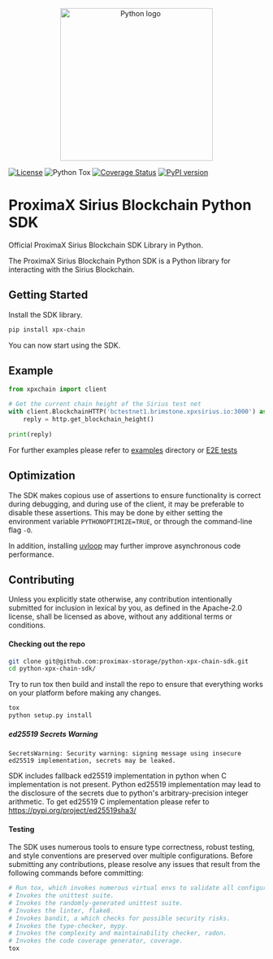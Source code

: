 <p align="center"><a href="https://golang.org" target="_blank" rel="noopener noreferrer"><img width="300" src="https://github.com/proximax-storage/python-xpx-chain-sdk/raw/master/doc/ProximaX%20-%20Sirius%20Chain%20-%20Python%20-%20SDK.png" alt="Python logo"></a></p>

[![License](https://img.shields.io/badge/License-Apache%202.0-blue.svg)](https://opensource.org/licenses/Apache-2.0)
![Python Tox](https://github.com/proximax-storage/python-xpx-chain-sdk/workflows/Python%20Tox/badge.svg)
[![Coverage Status](https://coveralls.io/repos/github/proximax-storage/python-xpx-chain-sdk/badge.svg?branch=master)](https://coveralls.io/github/proximax-storage/python-xpx-chain-sdk?branch=master)
[![PyPI version](https://badge.fury.io/py/xpx-chain.svg)](https://badge.fury.io/py/xpx-chain)

# ProximaX Sirius Blockchain Python SDK
Official ProximaX Sirius Blockchain SDK Library in Python.

The ProximaX Sirius Blockchain Python SDK is a Python library for interacting with the Sirius Blockchain.

## Getting Started
Install the SDK library.
```bash
pip install xpx-chain
```
You can now start using the SDK.

## Example 
```python
from xpxchain import client

# Get the current chain height of the Sirius test net
with client.BlockchainHTTP('bctestnet1.brimstone.xpxsirius.io:3000') as http:
    reply = http.get_blockchain_height()
    
print(reply)
```
For further examples please refer to [examples](examples/) directory or [E2E tests](tests/internet/)

## Optimization

The SDK makes copious use of assertions to ensure functionality is correct during debugging, and during use of the client, it may be preferable to disable these assertions. This may be done by either setting the environment variable `PYTHONOPTIMIZE=TRUE`, or through the command-line flag `-O`.

In addition, installing [uvloop](https://github.com/magicstack/uvloop) may further improve asynchronous code performance.

## Contributing

Unless you explicitly state otherwise, any contribution intentionally submitted for inclusion in lexical by you, as defined in the Apache-2.0 license, shall be licensed as above, without any additional terms or conditions.

#### Checking out the repo

```bash
git clone git@github.com:proximax-storage/python-xpx-chain-sdk.git
cd python-xpx-chain-sdk/
```
Try to run tox then build and install the repo to ensure that everything works on your platform before making any changes. 

```bash
tox
python setup.py install
```

##### ed25519 Secrets Warning
`SecretsWarning: Security warning: signing message using insecure ed25519 implementation, secrets may be leaked.`

SDK includes fallback ed25519 implementation in python when C implementation is not present. Python ed25519 implementation may lead to the disclosure of the secrets due to python's arbitrary-precision integer arithmetic. To get ed25519 C implementation please refer to https://pypi.org/project/ed25519sha3/

#### Testing

The SDK uses numerous tools to ensure type correctness, robust testing, and style conventions are preserved over multiple configurations. Before submitting any contributions, please resolve any issues that result from the following commands before committing:

```bash
# Run tox, which invokes numerous virtual envs to validate all configurations
# Invokes the unittest suite.
# Invokes the randomly-generated unittest suite.
# Invokes the linter, flake8.
# Invokes bandit, a which checks for possible security risks.
# Invokes the type-checker, mypy.
# Invokes the complexity and maintainability checker, radon.
# Invokes the code coverage generator, coverage.
tox
```

